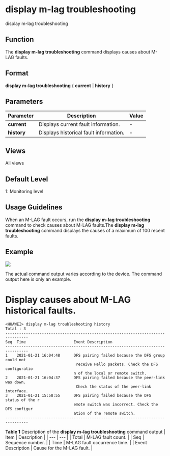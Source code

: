 display m-lag troubleshooting
=============================

display m-lag troubleshooting

Function
--------



The **display m-lag troubleshooting** command displays causes about M-LAG faults.




Format
------

**display m-lag troubleshooting** { **current** | **history** }


Parameters
----------

| Parameter | Description | Value |
| --- | --- | --- |
| **current** | Displays current fault information. | - |
| **history** | Displays historical fault information. | - |



Views
-----

All views


Default Level
-------------

1: Monitoring level


Usage Guidelines
----------------

When an M-LAG fault occurs, run the **display m-lag troubleshooting** command to check causes about M-LAG faults.The **display m-lag troubleshooting** command displays the causes of a maximum of 100 recent faults.


Example
-------

![](../public_sys-resources/note_3.0-en-us.png) 

The actual command output varies according to the device. The command output here is only an example.


# Display causes about M-LAG historical faults.
```
<HUAWEI> display m-lag troubleshooting history
Total : 3
--------------------------------------------------------------------------------
Seq  Time                     Event Description
--------------------------------------------------------------------------------
1    2021-01-21 16:04:48      DFS pairing failed because the DFS group could not
                               receive Hello packets. Check the DFS configuratio
                              n of the local or remote switch.
2    2021-01-21 16:04:37      DFS pairing failed because the peer-link was down.
                               Check the status of the peer-link interface.
3    2021-01-21 15:58:55      DFS pairing failed because the DFS status of the r
                              emote switch was incorrect. Check the DFS configur
                              ation of the remote switch.
--------------------------------------------------------------------------------

```

**Table 1** Description of the **display m-lag troubleshooting** command output
| Item | Description |
| --- | --- |
| Total | M-LAG fault count. |
| Seq | Sequence number. |
| Time | M-LAG fault occurrence time. |
| Event Description | Cause for the M-LAG fault. |